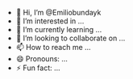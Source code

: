 - 👋 Hi, I’m @Emiliobundayk
- 👀 I’m interested in ...
- 🌱 I’m currently learning ...
- 💞️ I’m looking to collaborate on ...
- 📫 How to reach me ...
- 😄 Pronouns: ...
- ⚡ Fun fact: ...

<!---
Emiliobundayk/Emiliobundayk is a ✨ special ✨ repository because its `README.md` (this file) appears on your GitHub profile.
You can click the Preview link to take a look at your changes.
--->
